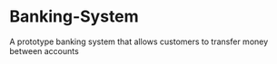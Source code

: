 # Banking-System
A prototype banking system that allows customers to transfer money between accounts
